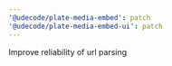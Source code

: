 ```yaml
---
'@udecode/plate-media-embed': patch
'@udecode/plate-media-embed-ui': patch
---
```


Improve reliability of url parsing

